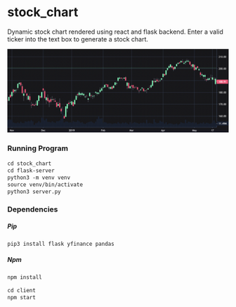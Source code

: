 # stock_chart
Dynamic stock chart rendered using react and flask backend. Enter a valid ticker into the text box to generate a stock chart.

![Stock Chart](https://github.com/arihanv/stock_chart/blob/main/Screen%20Shot%202022-02-18%20at%205.58.00%20PM.png)


### Running Program

```
cd stock_chart
cd flask-server
python3 -m venv venv
source venv/bin/activate
python3 server.py
```

### Dependencies

##### Pip
```
pip3 install flask yfinance pandas
```

##### Npm
```
npm install
```

```
cd client
npm start
```
